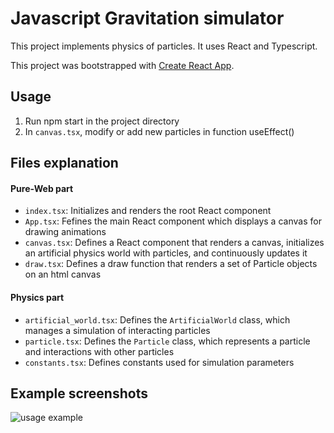 # Javascript Gravitation simulator

This project implements physics of particles.
It uses React and Typescript.

This project was bootstrapped with [Create React App](https://github.com/facebook/create-react-app).

## Usage
1. Run npm start in the project directory
2. In `canvas.tsx`, modify or add new particles in function useEffect()

## Files explanation

#### Pure-Web part
- `index.tsx`: Initializes and renders the root React component
- `App.tsx`: Fefines the main React component which displays a canvas for drawing animations
- `canvas.tsx`: Defines a React component that renders a canvas, initializes an artificial physics world with particles, and continuously updates it
- `draw.tsx`: Defines a draw function that renders a set of Particle objects on an html canvas

#### Physics part
- `artificial_world.tsx`: Defines the `ArtificialWorld` class, which manages a simulation of interacting particles
- `particle.tsx`: Defines the `Particle` class, which represents a particle and interactions with other particles
- `constants.tsx`: Defines constants used for simulation parameters

## Example screenshots
![usage example](https://github.com/user-attachments/assets/61336c77-dc4a-435d-8d1c-02bbd50d51e7)
